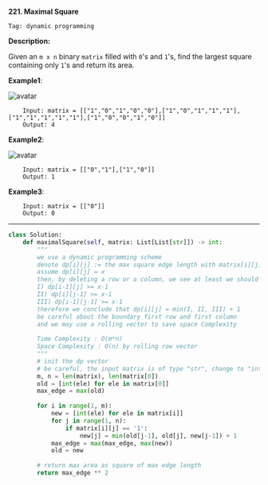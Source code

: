**221. Maximal Square**

```Tag: dynamic programming```

**Description:**

Given an ```m x n``` binary ```matrix``` filled with ```0```'s and ```1```'s, find the largest square containing only ```1```'s and return its area.

**Example1**:

![avatar](Fig/221-E1.jpg)

        Input: matrix = [["1","0","1","0","0"],["1","0","1","1","1"],["1","1","1","1","1"],["1","0","0","1","0"]]
        Output: 4

**Example2**:

![avatar](Fig/221-E2.jpg)

        Input: matrix = [["0","1"],["1","0"]]
        Output: 1
        
**Example3**:

        Input: matrix = [["0"]]
        Output: 0

-----------

```python
class Solution:
    def maximalSquare(self, matrix: List[List[str]]) -> int:
        """
        we use a dynamic programming scheme
        denote dp[i][j] := the max square edge length with matrix[i][j] as bottom-right element
        assume dp[i][j] = x
        then, by deleting a row or a column, we see at least we should have:
        I) dp[i-1][j] >= x-1
        II) dp[i][j-1] >= x-1
        III) dp[i-1][j-1] >= x-1
        therefore we conclude that dp[i][j] = min(I, II, III) + 1
        be careful about the boundary first row and first column
        and we may use a rolling vector to save space Complexity
        
        Time Complexity : O(m*n)
        Space Complexity : O(n) by rolling row vector
        """
        # init the dp vector
        # be careful, the input matrix is of type "str", change to "int"
        m, n = len(matrix), len(matrix[0])
        old = [int(ele) for ele in matrix[0]]
        max_edge = max(old)
        
        for i in range(1, m):
            new = [int(ele) for ele in matrix[i]]
            for j in range(1, n):
                if matrix[i][j] == '1':
                    new[j] = min(old[j-1], old[j], new[j-1]) + 1
            max_edge = max(max_edge, max(new))
            old = new
        
        # return max area as square of max edge length
        return max_edge ** 2
```
